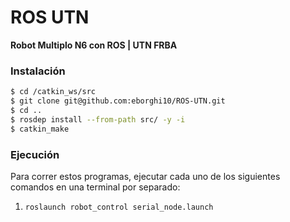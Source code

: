 # ROS UTN

**Robot Multiplo N6 con ROS | UTN FRBA**

### Instalación

```sh
$ cd /catkin_ws/src
$ git clone git@github.com:eborghi10/ROS-UTN.git
$ cd ..
$ rosdep install --from-path src/ -y -i
$ catkin_make
```

### Ejecución

Para correr estos programas, ejecutar cada uno de los siguientes comandos en una terminal por separado:

1. `roslaunch robot_control serial_node.launch`
